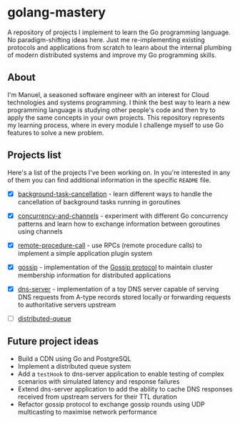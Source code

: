 # golang-mastery
A repository of projects I implement to learn the Go programming language.
No paradigm-shifting ideas here. Just me re-implementing existing protocols and applications from scratch to learn about the internal plumbing of modern distributed systems and improve my Go programming skills.

## About
I'm Manuel, a seasoned software engineer with an interest for Cloud technologies and systems programming.
I think the best way to learn a new programming language is studying other people's code and then try to apply the same concepts in your own projects.
This repository represents my learning process, where in every module I challenge myself to use Go features to solve a new problem.

## Projects list
Here's a list of the projects I've been working on. In you're interested in any of them you can find additional information in the specific `README` file.

- [x] [background-task-cancellation](/background-task-cancellation/)
        - learn different ways to handle the cancellation of background tasks running in goroutines
- [x] [concurrency-and-channels](/concurrency-and-channels/)
        - experiment with different Go concurrency patterns and learn how to exchange information between goroutines using channels
- [x] [remote-procedure-call](/remote-procedure-call/)
        - use RPCs (remote procedure calls) to implement a simple application plugin system
- [x] [gossip](/gossip/)
        - implementation of the [Gossip protocol](https://en.wikipedia.org/wiki/Gossip_protocol) to maintain cluster membership information for distributed applications
- [x] [dns-server](/dns-server/)
        - implementation of a toy DNS server capable of serving DNS requests from A-type records stored locally or forwarding requests to authoritative servers upstream
- [ ] [distributed-queue](/distributed-queue/)


## Future project ideas
* Build a CDN using Go and PostgreSQL
* Implement a distributed queue system
* Add a `testHook` to dns-server application to enable testing of complex scenarios with simulated latency and response failures
* Extend dns-server application to add the ability to cache DNS responses received from upstream servers for their TTL duration
* Refactor gossip protocol to exchange gossip rounds using UDP multicasting to maximise network performance
